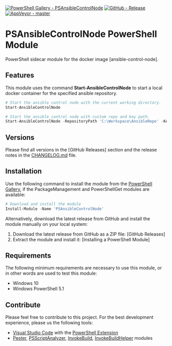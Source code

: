 [![PowerShell Gallery - PSAnsibleControlNode](https://img.shields.io/badge/PowerShell_Gallery-PSAnsibleControlNode-0072C6.svg)](https://www.powershellgallery.com/packages/PSAnsibleControlNode)
[![GitHub - Release](https://img.shields.io/github/release/claudiospizzi/PSAnsibleControlNode.svg)](https://github.com/claudiospizzi/PSAnsibleControlNode/releases)
[![AppVeyor - master](https://img.shields.io/appveyor/ci/claudiospizzi/PSAnsibleControlNode/master.svg)](https://ci.appveyor.com/project/claudiospizzi/PSAnsibleControlNode/branch/master)

# PSAnsibleControlNode PowerShell Module

PowerShell sidecar module for the docker image [ansible-control-node].

## Features

This module uses the command **Start-AnsibleControlNode** to start a local docker container for the specified ansible repository.

```powershell
# Start the ansible control node with the current working directory.
Start-AnsibleControlNode

# Start the ansible control node with custom repo and key path.
Start-AnsibleControlNode -RepositoryPath 'C:\Workspace\AnsibleRepo' -KeyPath 'C:\Workspace\AnsibleKeys'
```

## Versions

Please find all versions in the [GitHub Releases] section and the release notes
in the [CHANGELOG.md] file.

## Installation

Use the following command to install the module from the [PowerShell Gallery],
if the PackageManagement and PowerShellGet modules are available:

```powershell
# Download and install the module
Install-Module -Name 'PSAnsibleControlNode'
```

Alternatively, download the latest release from GitHub and install the module
manually on your local system:

1. Download the latest release from GitHub as a ZIP file: [GitHub Releases]
2. Extract the module and install it: [Installing a PowerShell Module]

## Requirements

The following minimum requirements are necessary to use this module, or in other
words are used to test this module:

* Windows 10
* Windows PowerShell 5.1

## Contribute

Please feel free to contribute to this project. For the best development
experience, please us the following tools:

* [Visual Studio Code] with the [PowerShell Extension]
* [Pester], [PSScriptAnalyzer], [InvokeBuild], [InvokeBuildHelper] modules

[PowerShell Gallery]: https://psgallery.arcade.ch/feeds/powershell/Arcade
[CHANGELOG.md]: CHANGELOG.md

[Visual Studio Code]: https://code.visualstudio.com/
[PowerShell Extension]: https://marketplace.visualstudio.com/items?itemName=ms-vscode.PowerShell

[Pester]: https://www.powershellgallery.com/packages/Pester
[PSScriptAnalyzer]: https://www.powershellgallery.com/packages/PSScriptAnalyzer
[InvokeBuild]: https://www.powershellgallery.com/packages/InvokeBuild
[InvokeBuildHelper]: https://www.powershellgallery.com/packages/InvokeBuildHelper
